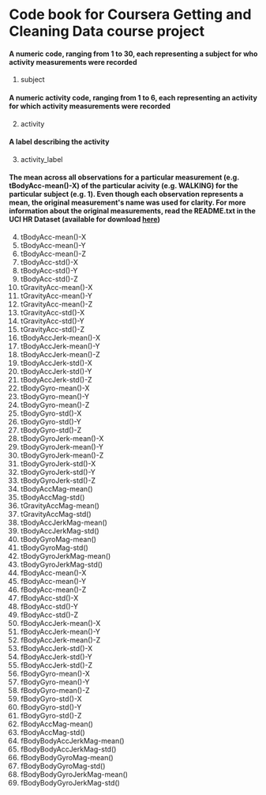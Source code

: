 # Code book for Coursera Getting and Cleaning Data course project

#### A numeric code, ranging from 1 to 30, each representing a subject for who activity measurements were recorded
1.    subject

#### A numeric activity code, ranging from 1 to 6, each representing an activity for which activity measurements were recorded
2.    activity

#### A label describing the activity
3.    activity_label

#### The mean across all observations for a particular measurement (e.g. tBodyAcc-mean()-X) of the particular acivity (e.g. WALKING) for the particular subject (e.g. 1). Even though each observation represents a mean, the original measurement's name was used for clarity. For more information about the original measurements, read the README.txt in the UCI HR Dataset (available for download [here](https://d396qusza40orc.cloudfront.net/getdata%2Fprojectfiles%2FUCI%20HAR%20Dataset.zip))
4.    tBodyAcc-mean()-X
5.    tBodyAcc-mean()-Y
6.    tBodyAcc-mean()-Z
7.    tBodyAcc-std()-X
8.    tBodyAcc-std()-Y
9.    tBodyAcc-std()-Z
10.   tGravityAcc-mean()-X
11.   tGravityAcc-mean()-Y
12.   tGravityAcc-mean()-Z
13.   tGravityAcc-std()-X
14.   tGravityAcc-std()-Y
15.   tGravityAcc-std()-Z
16.   tBodyAccJerk-mean()-X
17.   tBodyAccJerk-mean()-Y
18.   tBodyAccJerk-mean()-Z
19.   tBodyAccJerk-std()-X
20.   tBodyAccJerk-std()-Y
21.   tBodyAccJerk-std()-Z
22.   tBodyGyro-mean()-X
23.   tBodyGyro-mean()-Y
24.   tBodyGyro-mean()-Z
25.   tBodyGyro-std()-X
26.   tBodyGyro-std()-Y
27.   tBodyGyro-std()-Z
28.   tBodyGyroJerk-mean()-X
29.   tBodyGyroJerk-mean()-Y
30.   tBodyGyroJerk-mean()-Z
31.   tBodyGyroJerk-std()-X
32.   tBodyGyroJerk-std()-Y
33.   tBodyGyroJerk-std()-Z
34.   tBodyAccMag-mean()
35.   tBodyAccMag-std()
36.   tGravityAccMag-mean()
37.   tGravityAccMag-std()
38.   tBodyAccJerkMag-mean()
39.   tBodyAccJerkMag-std()
40.   tBodyGyroMag-mean()
41.   tBodyGyroMag-std()
42.   tBodyGyroJerkMag-mean()
43.   tBodyGyroJerkMag-std()
44.   fBodyAcc-mean()-X
45.   fBodyAcc-mean()-Y
46.   fBodyAcc-mean()-Z
47.   fBodyAcc-std()-X
48.   fBodyAcc-std()-Y
49.   fBodyAcc-std()-Z
50.   fBodyAccJerk-mean()-X
51.   fBodyAccJerk-mean()-Y
52.   fBodyAccJerk-mean()-Z
53.   fBodyAccJerk-std()-X
54.   fBodyAccJerk-std()-Y
55.   fBodyAccJerk-std()-Z
56.   fBodyGyro-mean()-X
57.   fBodyGyro-mean()-Y
58.   fBodyGyro-mean()-Z
59.   fBodyGyro-std()-X
60.   fBodyGyro-std()-Y
61.   fBodyGyro-std()-Z
62.   fBodyAccMag-mean()
63.   fBodyAccMag-std()
64.   fBodyBodyAccJerkMag-mean()
65.   fBodyBodyAccJerkMag-std()
66.   fBodyBodyGyroMag-mean()
67.   fBodyBodyGyroMag-std()
68.   fBodyBodyGyroJerkMag-mean()
69.   fBodyBodyGyroJerkMag-std()